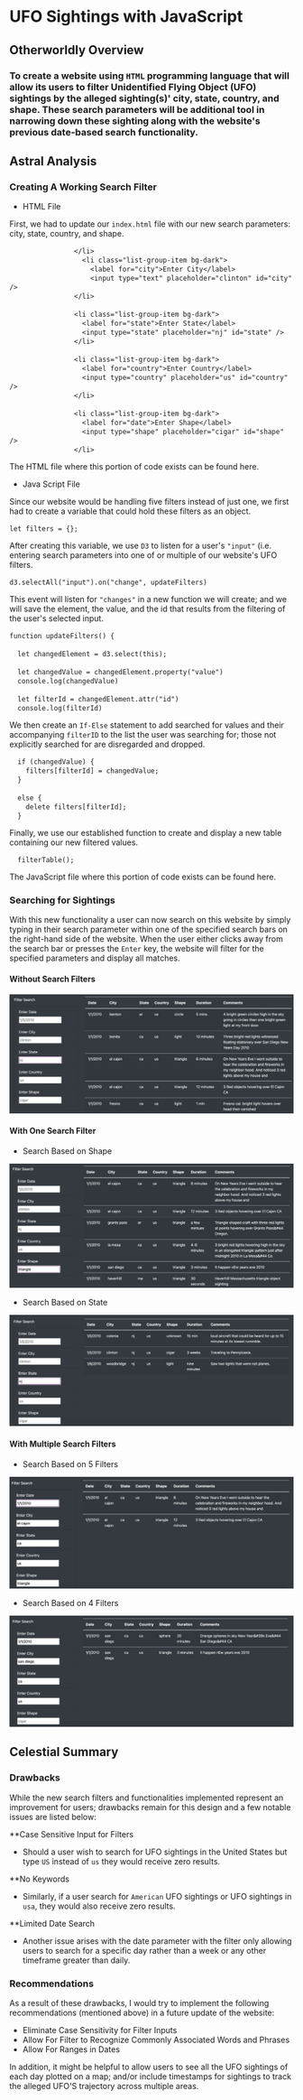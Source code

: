 # UFO Sightings with JavaScript

## Otherworldly Overview

### To create a website using ``HTML`` programming language that will allow its users to filter Unidentified Flying Object (UFO) sightings by the alleged sighting(s)' city, state, country, and shape. These search parameters will be additional tool in narrowing down these sighting along with the website's previous date-based search functionality.

## Astral Analysis

### Creating A Working Search Filter

* HTML File

First, we had to update our ``index.html`` file with our new search parameters: city, state, country, and shape.              
                
                    </li>
                      <li class="list-group-item bg-dark">
                        <label for="city">Enter City</label>
                        <input type="text" placeholder="clinton" id="city" />
                    </li>   
                    
                    <li class="list-group-item bg-dark">
                      <label for="state">Enter State</label>
                      <input type="state" placeholder="nj" id="state" />
                    </li>    
                    
                    <li class="list-group-item bg-dark">
                      <label for="country">Enter Country</label>
                      <input type="country" placeholder="us" id="country" />
                    </li>  
                    
                    <li class="list-group-item bg-dark">
                      <label for="date">Enter Shape</label>
                      <input type="shape" placeholder="cigar" id="shape" />
                    </li>  

The HTML file where this portion of code exists can be found here. 

* Java Script File

Since our website would be handling five filters instead of just one, we first had to create a variable that could hold these filters as an object. 

    let filters = {};
 
After creating this variable, we use ``D3`` to listen for a user's ``"input"`` (i.e. entering search parameters into one of or multiple of our website's UFO filters. 

    d3.selectAll("input").on("change", updateFilters) 

This event will listen for ``"changes"`` in a new function we will create; and we will save the element, the value, and the id that results from the filtering of the user's selected input.

    function updateFilters() {
    
      let changedElement = d3.select(this);
      
      let changedValue = changedElement.property("value")
      console.log(changedValue)
      
      let filterId = changedElement.attr("id")
      console.log(filterId)
 
We then create an ``If-Else`` statement to add searched for values and their accompanying ``filterID`` to the list the user was searching for; those not explicitly searched for are disregarded and dropped. 

      if (changedValue) {
        filters[filterId] = changedValue;
      }
      
      else {
        delete filters[filterId];
      }
      
Finally, we use our established function to create and display a new table containing our new filtered values. 

      filterTable();
      
The JavaScript file where this portion of code exists can be found here.   

### Searching for Sightings

With this new functionality a user can now search on this website by simply typing in their search parameter within one of the specified search bars on the right-hand side of the website. When the user either clicks away from the search bar or presses the ``Enter`` key, the website will filter for the specified parameters and display all matches. 

#### Without Search Filters

![Deliverable](https://github.com/chrisknox97/ufos/blob/main/PNGs/without_search.png)

#### With One Search Filter

* Search Based on Shape

![Deliverable](https://github.com/chrisknox97/ufos/blob/main/PNGs/shape_search.png)

* Search Based on State

![Deliverable](https://github.com/chrisknox97/ufos/blob/main/PNGs/state_search.png)

#### With Multiple Search Filters

* Search Based on 5 Filters

![Deliverable](https://github.com/chrisknox97/ufos/blob/main/PNGs/multi_search.png)

* Search Based on 4 Filters

![Deliverable](https://github.com/chrisknox97/ufos/blob/main/PNGs/multi_search_2.png)

## Celestial Summary 

### Drawbacks

While the new search filters and functionalities implemented represent an improvement for users; drawbacks remain for this design and a few notable issues are listed below:

**Case Sensitive Input for Filters 

* Should a user wish to search for UFO sightings in the United States but type ``US`` instead of ``us`` they would receive zero results.

**No Keywords

* Similarly, if a user search for ``American`` UFO sightings or UFO sightings in ``usa``, they would also receive zero results. 

**Limited Date Search

* Another issue arises with the date parameter with the filter only allowing users to search for a specific day rather than a week or any other timeframe greater than daily. 

### Recommendations

As a result of these drawbacks, I would try to implement the following recommendations (mentioned above) in a future update of the website: 

* Eliminate Case Sensitivity for Filter Inputs
* Allow For Filter to Recognize Commonly Associated Words and Phrases
* Allow For Ranges in Dates

In addition, it might be helpful to allow users to see all the UFO sightings of each day plotted on a map; and/or include timestamps for sightings to track the alleged UFO'S trajectory across multiple areas. 
